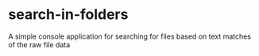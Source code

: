 # search-in-folders
A simple console application for searching for files based on text matches of the raw file data
